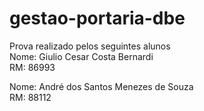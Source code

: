 # gestao-portaria-dbe
Prova realizado pelos seguintes alunos<br>
Nome: Giulio Cesar Costa Bernardi <br>
RM: 86993 <br>

Nome: André dos Santos Menezes de Souza <br>
RM: 88112
